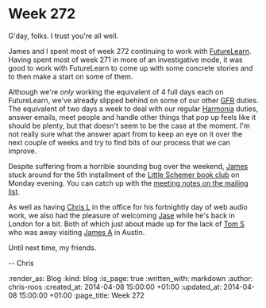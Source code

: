 Week 272
========

G'day, folks. I trust you're all well.

James and I spent most of week 272 continuing to work with [FutureLearn][]. Having spent most of week 271 in more of an investigative mode, it was good to work with FutureLearn to come up with some concrete stories and to then make a start on some of them.

Although we're _only_ working the equivalent of 4 full days each on FutureLearn, we've already slipped behind on some of our other [GFR][] duties. The equivalent of two days a week to deal with our regular [Harmonia][] duties, answer emails, meet people and handle other things that pop up feels like it should be plenty, but that doesn't seem to be the case at the moment. I'm not really sure what the answer apart from to keep an eye on it over the next couple of weeks and try to find bits of our process that we can improve.

Despite suffering from a horrible sounding bug over the weekend, [James][] stuck around for the 5th installment of the [Little Schemer book club] on Monday evening. You can catch up with the [meeting notes on the mailing list][].

As well as having [Chris L][] in the office for his fortnightly day of web audio work, we also had the pleasure of welcoming [Jase][] while he's back in London for a bit. Both of which just about made up for the lack of [Tom S][] who was away visiting [James A][] in Austin.

Until next time, my friends.

-- Chris

[Chris L]: http://blog.chrislowis.co.uk/
[FutureLearn]: https://www.futurelearn.com
[GFR]: /
[Harmonia]: https://harmonia.io/
[James]: /james-mead
[James A]: http://lazyatom.com/
[Jase]: https://twitter.com/jasoncale
[Little Schemer book club]: http://lanyrd.com/series/little-schemer-book-club/
[meeting notes on the mailing list]: https://groups.google.com/d/msg/computationbook/bEIm3WmVxxE/ohWBO8B0utcJ
[Tom S]: https://twitter.com/tomstuart

:render_as: Blog
:kind: blog
:is_page: true
:written_with: markdown
:author: chris-roos
:created_at: 2014-04-08 15:00:00 +01:00
:updated_at: 2014-04-08 15:00:00 +01:00
:page_title: Week 272
